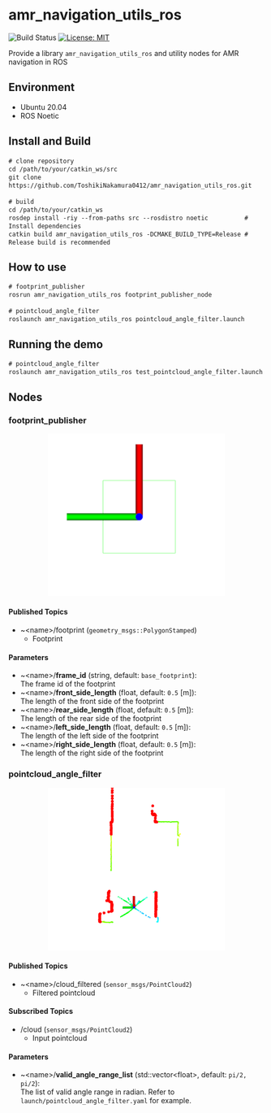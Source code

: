 # amr_navigation_utils_ros

![Build Status](https://github.com/ToshikiNakamura0412/amr_navigation_utils_ros/workflows/build/badge.svg)
[![License: MIT](https://img.shields.io/badge/License-MIT-yellow.svg)](https://opensource.org/licenses/MIT)

Provide a library `amr_navigation_utils_ros` and utility nodes for AMR navigation in ROS

## Environment
- Ubuntu 20.04
- ROS Noetic

## Install and Build
```
# clone repository
cd /path/to/your/catkin_ws/src
git clone https://github.com/ToshikiNakamura0412/amr_navigation_utils_ros.git

# build
cd /path/to/your/catkin_ws
rosdep install -riy --from-paths src --rosdistro noetic          # Install dependencies
catkin build amr_navigation_utils_ros -DCMAKE_BUILD_TYPE=Release # Release build is recommended
```

## How to use
```
# footprint_publisher
rosrun amr_navigation_utils_ros footprint_publisher_node

# pointcloud_angle_filter
roslaunch amr_navigation_utils_ros pointcloud_angle_filter.launch
```

## Running the demo
```
# pointcloud_angle_filter
roslaunch amr_navigation_utils_ros test_pointcloud_angle_filter.launch
```

## Nodes
### footprint_publisher
<p align="center">
  <img src="images/footprint_publisher.png" height="320px"/>
</p>

#### Published Topics
- ~\<name>/footprint (`geometry_msgs::PolygonStamped`)
  - Footprint

#### Parameters
- ~\<name>/<b>frame_id</b> (string, default: `base_footprint`):<br>
  The frame id of the footprint
- ~\<name>/<b>front_side_length</b> (float, default: `0.5` [m]):<br>
  The length of the front side of the footprint
- ~\<name>/<b>rear_side_length</b> (float, default: `0.5` [m]):<br>
  The length of the rear side of the footprint
- ~\<name>/<b>left_side_length</b> (float, default: `0.5` [m]):<br>
  The length of the left side of the footprint
- ~\<name>/<b>right_side_length</b> (float, default: `0.5` [m]):<br>
  The length of the right side of the footprint

### pointcloud_angle_filter
<p align="center">
  <img src="images/pointcloud_angle_filter.png" height="320px"/>
</p>

#### Published Topics
- ~\<name>/cloud_filtered (`sensor_msgs/PointCloud2`)
  - Filtered pointcloud

#### Subscribed Topics
- /cloud (`sensor_msgs/PointCloud2`)
  - Input pointcloud

#### Parameters
- ~\<name>/<b>valid_angle_range_list</b> (std::vector\<float>, default: `pi/2, pi/2`):<br>
  The list of valid angle range in radian. Refer to `launch/pointcloud_angle_filter.yaml` for example.
